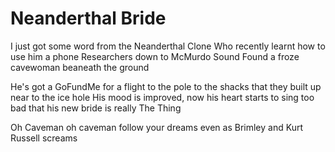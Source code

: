 # Neanderthal Bride

I just got some word from the Neanderthal Clone
Who recently learnt how to use him a phone
Researchers down to McMurdo Sound
Found a froze cavewoman beaneath the ground

He's got a GoFundMe for a flight to the pole
to the shacks that they built up near to the ice hole
His mood is improved, now his heart starts to sing
too bad that his new bride is really The Thing

Oh Caveman oh caveman follow your dreams
even as Brimley and Kurt Russell screams
